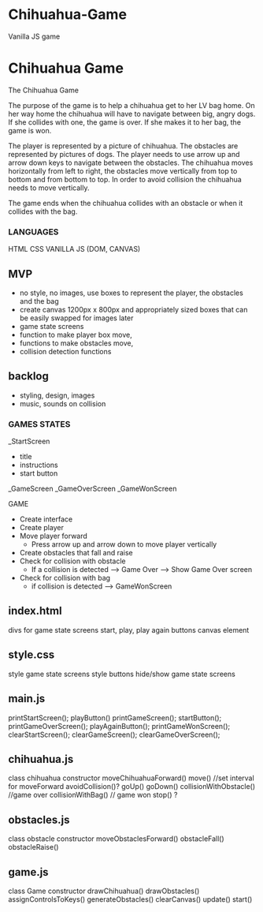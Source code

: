 # Chihuahua-Game
Vanilla JS game
# Chihuahua Game

The Chihuahua Game

The purpose of the game is to help a chihuahua get to her LV bag home. On her way home the chihuahua will have to navigate between big, angry dogs. If she collides with one, the game is over. If she makes it to her bag, the game is won.

The player is represented by a picture of chihuahua. The obstacles are represented by pictures of dogs. The player needs to use arrow up and arrow down keys to navigate between the obstacles. The chihuahua moves horizontally from left to right, the obstacles move vertically from top to bottom and from bottom to top. In order to avoid collision the chihuahua needs to move vertically.

The game ends when the chihuahua collides with an obstacle or when it collides with the bag.

### LANGUAGES

HTML
CSS
VANILLA JS (DOM, CANVAS)


## MVP
- no style, no images, use boxes to represent the player, the obstacles and the bag
- create canvas 1200px x 800px and appropriately sized boxes that can be easily swapped for images later
- game state screens 
-  function to make player box move, 
- functions to make obstacles move,
- collision detection functions

## backlog

- styling, design, images 
- music, sounds on collision




### GAMES STATES
_StartScreen
* title
* instructions
* start button

_GameScreen
_GameOverScreen
_GameWonScreen

GAME
* Create interface
* Create player
* Move player forward
  * Press arrow up and arrow down to move player vertically
* Create obstacles that fall and raise
* Check for collision with obstacle
    * If a collision is detected --> Game Over --> Show Game Over screen
* Check for collision with bag 
    * if collision is detected --> GameWonScreen

## index.html
divs for game state screens
start, play, play again buttons
canvas element

## style.css
style game state screens
style buttons
hide/show game state screens

## main.js

printStartScreen();
playButton()
printGameScreen();
startButton();
printGameOverScreen();
playAgainButton();
printGameWonScreen();
clearStartScreen();
clearGameScreen();
clearGameOverScreen();

## chihuahua.js

class chihuahua constructor
moveChihuahuaForward()
move() //set interval for moveForward
avoidCollision()?
goUp()
goDown()
collisionWithObstacle() //game over
collisionWithBag() // game won
stop() ?

## obstacles.js
class obstacle constructor
moveObstaclesForward()
obstacleFall()
obstacleRaise()

## game.js

class Game constructor
drawChihuahua()
drawObstacles()
assignControlsToKeys()
generateObstacles()
clearCanvas()
update()
start()








